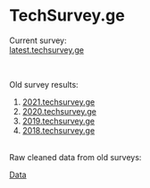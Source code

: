 # TechSurvey.ge

Current survey:  
[latest.techsurvey.ge](https://latest.techsurvey.ge)

<br/>

Old survey results:  
1. [2021.techsurvey.ge](https://latest.techsurvey.ge)  
1. [2020.techsurvey.ge](https://latest.techsurvey.ge)  
1. [2019.techsurvey.ge](https://latest.techsurvey.ge)  
1. [2018.techsurvey.ge](https://latest.techsurvey.ge)  

<br/>
Raw cleaned data from old surveys:  

[Data](https://github.com/bumbeishvili/tech-survey-data)


